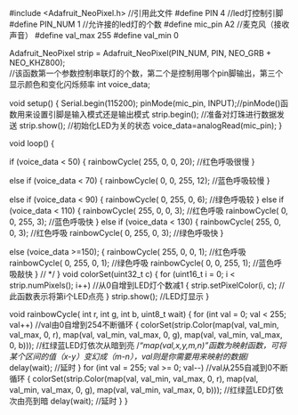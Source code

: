 #include <Adafruit_NeoPixel.h> //引用此文件
#define PIN 4   //led灯控制引脚
#define PIN_NUM 1  //允许接的led灯的个数
#define mic_pin A2 //麦克风（接收声音）
#define val_max 255
#define val_min 0

Adafruit_NeoPixel strip = Adafruit_NeoPixel(PIN_NUM, PIN, NEO_GRB + NEO_KHZ800);  
//该函数第一个参数控制串联灯的个数，第二个是控制用哪个pin脚输出，第三个显示颜色和变化闪烁频率
int voice_data;

void setup()
{
  Serial.begin(115200);
  pinMode(mic_pin, INPUT);//pinMode()函数用来设置引脚是输入模式还是输出模式
  strip.begin(); //准备对灯珠进行数据发送
  strip.show(); //初始化LED为关的状态
  voice_data=analogRead(mic_pin);
  }

void loop()
{

  if (voice_data < 50)
  {
  rainbowCycle( 255, 0, 0, 20); //红色呼吸很慢
  }

  else if (voice_data < 70)
  {
  rainbowCycle( 0, 0, 255, 12); //蓝色呼吸较慢
  }

  else if (voice_data < 90)
  {
  rainbowCycle( 0, 255, 0, 6); //绿色呼吸较
  }
  else if (voice_data < 110)
  {
  rainbowCycle( 255, 0, 0, 3); //红色呼吸
  rainbowCycle( 0, 0, 255, 3); //蓝色呼吸快
  }
  else if (voice_data < 130)
  {
  rainbowCycle( 255, 0, 0, 3); //红色呼吸
  rainbowCycle( 0, 255, 0, 3); //绿色呼吸快
  }


  else (voice_data >=150);
 {
  rainbowCycle( 255, 0, 0, 1); //红色呼吸
  rainbowCycle( 0, 255, 0, 1); //绿色呼吸
  rainbowCycle( 0, 0, 255, 1); //蓝色呼吸敲快
  }
 // */
}
void colorSet(uint32_t c) 
{
  for (uint16_t i = 0; i < strip.numPixels(); i++) 
  //从0自增到LED灯个数减1
{
strip.setPixelColor(i, c); //此函数表示将第i个LED点亮
}
  strip.show(); //LED灯显示
}

void rainbowCycle( int r, int g, int b, uint8_t wait) {
  for (int val = 0; val < 255; val++) 
  //val由0自增到254不断循环
  {
colorSet(strip.Color(map(val, val_min, val_max, 0, r), map(val, val_min, val_max, 0, g), map(val, val_min, val_max, 0, b)));
//红绿蓝LED灯依次从暗到亮
/*“map(val,x,y,m,n)”函数为映射函数，可将某个区间的值（x-y）变幻成（m-n），val则是你需要用来映射的数据*/
    delay(wait); //延时
  }
  for (int val = 255; val >= 0; val--)  //val从255自减到0不断循环
  {
colorSet(strip.Color(map(val, val_min, val_max, 0, r), map(val, val_min, val_max, 0, g), map(val, val_min, val_max, 0, b)));
//红绿蓝LED灯依次由亮到暗
    delay(wait); //延时
  }
}

